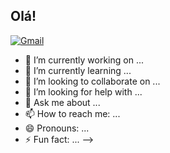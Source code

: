 ## Olá!

[![Gmail](https://img.shields.io/badge/Gmail-333333?style=for-the-badge&logo=gmail&logoColor=red)](mailto:SEUGMAIL)

- 🔭 I’m currently working on ...
- 🌱 I’m currently learning ...
- 👯 I’m looking to collaborate on ...
- 🤔 I’m looking for help with ...
- 💬 Ask me about ...
- 📫 How to reach me: ...
- 😄 Pronouns: ...
- ⚡ Fun fact: ...
-->
